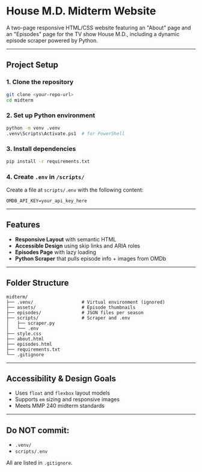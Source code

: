 # House M.D. Midterm Website

A two-page responsive HTML/CSS website featuring an "About" page and an "Episodes" page for the TV show House M.D., including a dynamic episode scraper powered by Python.

---

## Project Setup

### 1. Clone the repository
```bash
git clone <your-repo-url>
cd midterm
```

### 2. Set up Python environment
```bash
python -m venv .venv
.venv\Scripts\Activate.ps1  # for PowerShell
```

### 3. Install dependencies
```bash
pip install -r requirements.txt
```

### 4. Create `.env` in `/scripts/`
Create a file at `scripts/.env` with the following content:
```
OMDB_API_KEY=your_api_key_here
```

---

## Features

- **Responsive Layout** with semantic HTML
- **Accessible Design** using skip links and ARIA roles
- **Episodes Page** with lazy loading
- **Python Scraper** that pulls episode info + images from OMDb

---

## Folder Structure
```
midterm/
├── .venv/                  # Virtual environment (ignored)
├── assets/                 # Episode thumbnails
├── episodes/               # JSON files per season
├── scripts/                # Scraper and .env
│   ├── scraper.py
│   └── .env
├── style.css
├── about.html
├── episodes.html
├── requirements.txt
└── .gitignore
```

---

## Accessibility & Design Goals
- Uses `float` and `flexbox` layout models
- Supports `em` sizing and responsive images
- Meets MMP 240 midterm standards

---

## Do NOT commit:
- `.venv/`
- `scripts/.env`

All are listed in `.gitignore`.